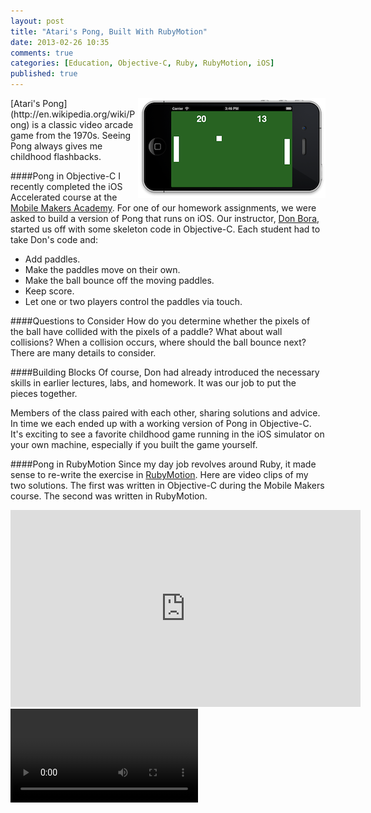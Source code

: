 ```yaml
---
layout: post
title: "Atari's Pong, Built With RubyMotion"
date: 2013-02-26 10:35
comments: true
categories: [Education, Objective-C, Ruby, RubyMotion, iOS]
published: true
---
```

<img src="/images/pong-rubymotion-objective-c.png" width="300" height="160" alt="Atari's Pong in RubyMotion and Objective-C" title="Atari's Pong in RubyMotion and Objective-C" align="right">
[Atari's Pong](http://en.wikipedia.org/wiki/Pong) is a classic video arcade game from the 1970s. Seeing Pong always gives me childhood flashbacks.

####Pong in Objective-C
I recently completed the iOS Accelerated course at the [Mobile Makers Academy](http://mobilemakers.co/). For one of our homework assignments, we were asked to build a version of Pong that runs on iOS. Our instructor, [Don Bora](http://twitter.com/dbora), started us off with some skeleton code in Objective-C. Each student had to take Don's code and:

* Add paddles.
* Make the paddles move on their own.
* Make the ball bounce off the moving paddles.
* Keep score.
* Let one or two players control the paddles via touch.
<!-- more -->
####Questions to Consider
How do you determine whether the pixels of the ball have collided with the pixels of a paddle? What about wall collisions? When a collision occurs, where should the ball bounce next? There are many details to consider. 

####Building Blocks
Of course, Don had already introduced the necessary skills in earlier lectures, labs, and homework. It was our job to put the pieces together. 

Members of the class paired with each other, sharing solutions and advice. In time we each ended up with a working version of Pong in Objective-C. It's exciting to see a favorite childhood game running in the iOS simulator on your own machine, especially if you built the game yourself.

####Pong in RubyMotion
Since my day job revolves around Ruby, it made sense to re-write the exercise in [RubyMotion](http://rayhightower.dev/blog/2012/10/29/building-ios-apps-with-ruby-motion/). Here are video clips of my two solutions. The first was written in Objective-C during the Mobile Makers course. The second was written in RubyMotion.

<center><iframe width="560" height="315" src="http://www.youtube.com/embed/han_uk9LDl4?rel=0" frameborder="0" allowfullscreen></iframe></iframe></center>

<video of RubyMotion version>

As expected, the two solutions look similar. Source code is on GitHub: 

* [Pong in Objective-C](http://github.com/rayhightower/pong-oc)
* [Pong in RubyMotion](http://github.com/rayhightower/pong-rm)

####RubyMotion Gotchas
I encountered a few RubyMotion snags during development:

* *Mousovers Ingored*. Normally, when running the simulator with RubyMotion, you can mouse over an object in the simulator, hit the command key, and grab a handle to the object.  This behavior was absent in landcape mode with version 1.31 of RubyMotion. The release notes for version 1.33 mention that the problem has been solved. However, that was not my experience. 
* *Touch Events Ignored on Part of Screen*. For some reason, the simulator ignored touch events on the right side of the screen. When I programatically moved the right paddle closer to the left side of the screen, both paddles responded to touch events. Searches of Google and Stack Overflow reveal that others have encounterd the same issue with touch events, especially in landcape mode.

Of course, I introduced a few bugs of my own while developing the Pong game. At one point, the velocity of the ball increased every time a player scored. It made the game exciting! But I didn't know the cause of the acceleration, and good developers strive to maintain better control over their projects. 

I eventually found the problem: When using an NSTimer object to control animation, you have to invalidate the timer at the beginning of each cycle, or the animation will accelerate. That's a useful thing to know.

The rest of my work in RubyMotion went well, and I continue to enjoy the product. I plan to update the code once the touch event issues have been resolved.

####Why Play Games?
Why should a serious developer spend time writing games? I can think of a few reasons:

* Writing a game challenges our skills on many levels. In the case of Pong, we have to dust off our old physics and geometry textbooks to ensure that the ball bounces like a real ball.
* Writing a game lets us break out of our constraints. Devs who write business apps are very familiar with constraints.
* Because writing a game is fun.

Of course, the most important reason was given by a Captain of the USS Enterprise NCC-1701:
>The more advanced the mind, the greater the need for the simplicity of play.
><br/>~James T. Kirk

####Room for Improvement
Building the Pong game was an interesting exercise in testing the capabilities of RubyMotion. Having gone done the work, I can look back and see some areas where I could improve the results. For example:

* Automated testing. These proof-of-concept exercises were done without automated testing. What is the best way to apply test driven development to a game? That would be a great subject for a future blog post.
* Better design. Each exercise looks like something from the 1970s! How would Pong function if it was created in 2013?
* Better collision detection. I'm using a built-in iOS method to detect ball collisions. The built-in detection works fine with the stationary walls, but not as well with the moving paddles. If I write a future version of Pong, I should also write a custom collision detection method.

####Comments and Pull Requests
[My team and I](http://wisdomgroup.com) build business apps. My gaming experience is limited. If you are a game developer, and if you see anything in my code that could be done better, your ideas are welcome. Feel free to submit a [pull request via GitHub](http://github.com/rayhightower/pong-rm), or you can drop a note in the comments below. Thanks!
